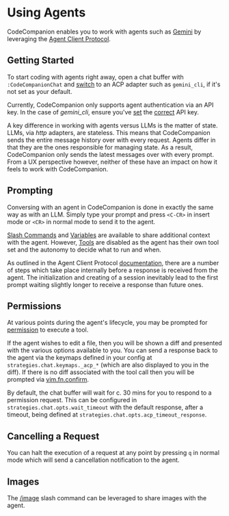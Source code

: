 # Using Agents

CodeCompanion enables you to work with agents such as [Gemini](https://github.com/google-gemini/gemini-cli) by leveraging the [Agent Client Protocol](https://agentclientprotocol.com).

## Getting Started

To start coding with agents right away, open a chat buffer with `:CodeCompanionChat` and [switch](/usage/chat-buffer/#changing-adapter) to an ACP adapter such as `gemini_cli`, if it's not set as your default.

Currently, CodeCompanion only supports agent authentication via an API key. In the case of _gemini_cli_, ensure you've [set](/configuration/adapters.html#setting-an-api-key) the [correct](https://github.com/olimorris/codecompanion.nvim/blob/main/lua/codecompanion/adapters/acp/gemini_cli.lua#L31) API key.

A key difference in working with agents versus LLMs is the matter of state. LLMs, via _http_ adapters, are stateless. This means that CodeCompanion sends the entire message history over with every request. Agents differ in that they are the ones responsible for managing state. As a result, CodeCompanion only sends the latest messages over with every prompt. From a UX perspective however, neither of these have an impact on how it feels to work with CodeCompanion.

## Prompting

Conversing with an agent in CodeCompanion is done in exactly the same way as with an LLM. Simply type your prompt and press `<C-CR>` in insert mode or `<CR>` in normal mode to send it to the agent.

[Slash Commands](/usage/chat-buffer/slash-commands) and [Variables](/usage/chat-buffer/variables) are available to share additional context with the agent. However, [Tools](/usage/chat-buffer/tools) are disabled as the agent has their own tool set and the autonomy to decide what to run and when.

As outlined in the Agent Client Protocol [documentation](https://agentclientprotocol.com/protocol/initialization), there are a number of steps which take place internally before a response is received from the agent. The initialization and creating of a session inevitably lead to the first prompt waiting slightly longer to receive a response than future ones.

## Permissions

At various points during the agent's lifecycle, you may be prompted for [permission](https://agentclientprotocol.com/protocol/schema#session%2Frequest-permission) to execute a tool.

If the agent wishes to edit a file, then you will be shown a diff and presented with the various options available to you. You can send a response back to the agent via the keymaps defined in your config at `strategies.chat.keymaps._acp_*` (which are also displayed to you in the diff). If there is no diff associated with the tool call then you will be prompted via [vim.fn.confirm](https://neovim.io/doc/user/editing.html#_6.-dialogs).

By default, the chat buffer will wait for c. 30 mins for you to respond to a permission request. This can be configured in `strategies.chat.opts.wait_timeout` with the default response, after a timeout, being defined at `strategies.chat.opts.acp_timeout_response`.

## Cancelling a Request

You can halt the execution of a request at any point by pressing `q` in normal mode which will send a cancellation notification to the agent.

## Images

The [/image](/usage/chat-buffer/slash-commands.html#image) slash command can be leveraged to share images with the agent.
